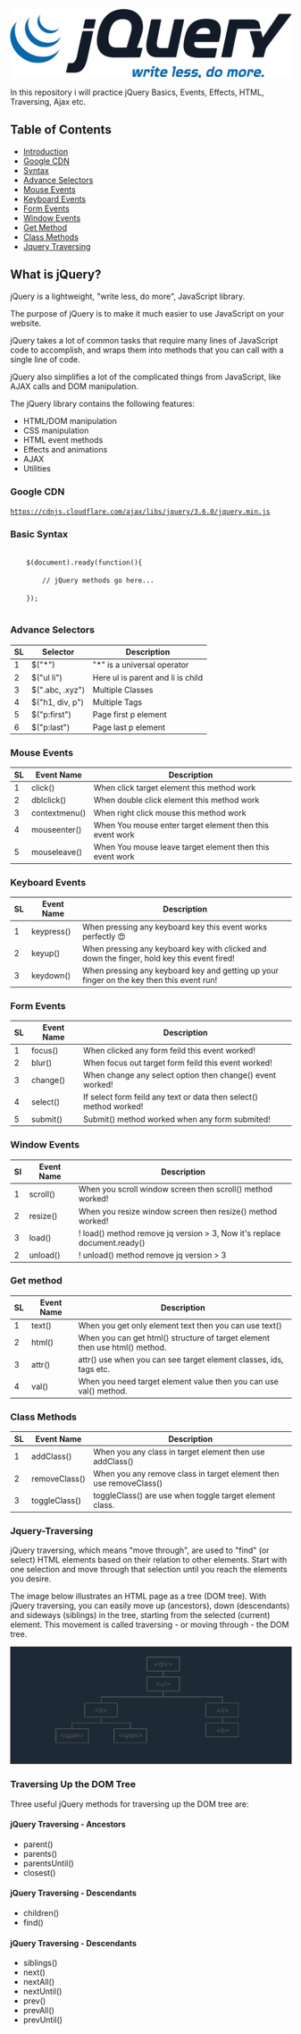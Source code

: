 <img src="JQuery-Logo.svg.png">

In this repository i will practice jQuery Basics, Events, Effects, HTML, Traversing, Ajax etc.

## Table of Contents

- [Introduction](#what-is-jquery)
- [Google CDN](#google-cdn)
- [Syntax](#basic-syntax)
- [Advance Selectors](#advance-selectors)
- [Mouse Events](#mouse-events)
- [Keyboard Events](#keyboard-events)
- [Form Events](#form-events)
- [Window Events](#window-events)
- [Get Method](#get-method)
- [Class Methods](#class-methods)
- [Jquery Traversing](#jquery-traversing)

## What is jQuery?

jQuery is a lightweight, "write less, do more", JavaScript library.

The purpose of jQuery is to make it much easier to use JavaScript on your website.

jQuery takes a lot of common tasks that require many lines of JavaScript code to accomplish, and wraps them into methods that you can call with a single line of code.

jQuery also simplifies a lot of the complicated things from JavaScript, like AJAX calls and DOM manipulation.

The jQuery library contains the following features:

<ul>
    <li>HTML/DOM manipulation</li>
    <li>CSS manipulation</li>
    <li>HTML event methods</li>
    <li>Effects and animations</li>
    <li>AJAX</li>
    <li>Utilities</li>
</ul>

### Google CDN

<code>https://cdnjs.cloudflare.com/ajax/libs/jquery/3.6.0/jquery.min.js</code>

### Basic Syntax

<pre>
<code>
    $(document).ready(function(){

        // jQuery methods go here...

    });
</code>
</pre>

### Advance Selectors

<table>
    <thead>
        <tr>
            <th>SL</th>
            <th>Selector</th>
            <th>Description</th>
        </tr>
    </thead>
    <tbody>
        <tr>
            <td>1</td>
            <td>$("*")</td>
            <td>"*" is a universal operator</td>
        </tr>
        <tr>
            <td>2</td>
            <td>$("ul li")</td>
            <td>Here ul is parent and li is child </td>
        </tr>
        <tr>
            <td>3</td>
            <td>$(".abc, .xyz")</td>
            <td>Multiple Classes</td>
        </tr>
        <tr>
            <td>4</td>
            <td>$("h1, div, p")</td>
            <td>Multiple Tags</td>
        </tr>
        <tr>
            <td>5</td>
            <td>$("p:first")</td>
            <td>Page first p element</td>
        </tr>
        <tr>
            <td>6</td>
            <td>$("p:last")</td>
            <td>Page last p element</td>
        </tr>
    </tbody>
</table>

### Mouse Events

<table>
    <thead>
        <tr>
            <th>SL</th>
            <th>Event Name</th>
            <th>Description</th>
        </tr>
    </thead>
    <tbody>
        <tr>
            <td>1</td>
            <td>click()</td>
            <td>When click target element this method work</td>
        </tr>
        <tr>
            <td>2</td>
            <td>dblclick()</td>
            <td>When double click element this method work </td>
        </tr>
        <tr>
            <td>3</td>
            <td>contextmenu()</td>
            <td>When right click mouse this method work</td>
        </tr>
        <tr>
            <td>4</td>
            <td>mouseenter()</td>
            <td>When You mouse enter target element then this event work</td>
        </tr>
        <tr>
            <td>5</td>
            <td>mouseleave()</td>
            <td>When You mouse leave target element then this event work</td>
        </tr>
    </tbody>
</table>

### Keyboard Events

<table>
    <thead>
        <tr>
            <th>SL</th>
            <th>Event Name</th>
            <th>Description</th>
        </tr>
    </thead>
    <tbody>
        <tr>
            <td>1</td>
            <td>keypress()</td>
            <td>When pressing any keyboard key this event works perfectly 😍</td>
        </tr>
        <tr>
            <td>2</td>
            <td>keyup()</td>
            <td>When pressing any keyboard key with clicked and down the finger, hold key this event fired! </td>
        </tr>
        <tr>
            <td>3</td>
            <td>keydown()</td>
            <td>When pressing any keyboard key and getting up your finger on the key then this event run!</td>
        </tr>
    </tbody>
</table>

### Form Events

<table>
    <thead>
        <tr>
            <th>SL</th>
            <th>Event Name</th>
            <th>Description</th>
        </tr>
    </thead>
    <tbody>
        <tr>
            <td>1</td>
            <td>focus()</td>
            <td>When clicked any form feild this event worked!</td>
        </tr>
        <tr>
            <td>2</td>
            <td>blur()</td>
            <td>When focus out target form feild this event worked!</td>
        </tr>
        <tr>
            <td>3</td>
            <td>change()</td>
            <td>When change any select option then change() event worked!</td>
        </tr>
        <tr>
            <td>4</td>
            <td>select()</td>
            <td>If select form feild any text or data then select() method worked!</td>
        </tr>
        <tr>
            <td>5</td>
            <td>submit()</td>
            <td>Submit() method worked when any form submited!</td>
        </tr>
    </tbody>
</table>

### Window Events

<table>
    <thead>
        <tr>
            <th>Sl</th>
            <th>Event Name</th>
            <th>Description</th>
        </tr>
    </thead>
    <tbody>
        <tr>
            <td>1</td>
            <td>scroll()</td>
            <td>When you scroll window screen then scroll() method worked!</td>
        </tr>
        <tr>
            <td>2</td>
            <td>resize()</td>
            <td>When you resize window screen then resize() method worked!</td>
        </tr>
        <tr>
            <td>3</td>
            <td>load()</td>
            <td>! load() method remove jq version > 3, Now it's replace document.ready()</td>
        </tr>
        <tr>
            <td>2</td>
            <td>unload()</td>
            <td>! unload() method remove jq version > 3</td>
        </tr>
    </tbody>
</table>

### Get method

<table>
    <thead>
        <tr>
            <th>SL</th>
            <th>Event Name</th>
            <th>Description</th>
        </tr>
    </thead>
    <tbody>
        <tr>
            <td>1</td>
            <td>text()</td>
            <td>When you get only element text then you can use text()</td>
        </tr>
        <tr>
            <td>2</td>
            <td>html()</td>
            <td>When you can get html() structure of target element then use html() method.</td>
        </tr>
        <tr>
            <td>3</td>
            <td>attr()</td>
            <td>attr() use when you can see target element classes, ids, tags etc.</td>
        </tr>
        <tr>
            <td>4</td>
            <td>val()</td>
            <td>When you need target element value then you can use val() method.</td>
        </tr>
    </tbody>
</table>

### Class Methods

<table>
    <thead>
        <tr>
            <th>SL</th>
            <th>Event Name</th>
            <th>Description</th>
        </tr>
    </thead>
    <tbody>
        <tr>
            <td>1</td>
            <td>addClass()</td>
            <td>When you any class in target element then use addClass()</td>
        </tr>
        <tr>
            <td>2</td>
            <td>removeClass()</td>
            <td>When you any remove class in target element then use removeClass()</td>
        </tr>
        <tr>
            <td>3</td>
            <td>toggleClass()</td>
            <td>toggleClass() are use when toggle target element class.</td>
        </tr>
    </tbody>
</table>

### Jquery-Traversing

jQuery traversing, which means "move through", are used to "find" (or select) HTML elements based on their relation to other elements. Start with one selection and move through that selection until you reach the elements you desire.

The image below illustrates an HTML page as a tree (DOM tree). With jQuery traversing, you can easily move up (ancestors), down (descendants) and sideways (siblings) in the tree, starting from the selected (current) element. This movement is called traversing - or moving through - the DOM tree.

<img src="./dom-tree.PNG" alt="dom-tree">

### Traversing Up the DOM Tree

Three useful jQuery methods for traversing up the DOM tree are:
#### jQuery Traversing - Ancestors
<ul>
<li>parent()</li>
<li>parents()</li>
<li>parentsUntil()</li>
<li>closest()</li>
</ul>

#### jQuery Traversing - Descendants

<ul>
<li>children()</li>
<li>find()</li>
</ul>

#### jQuery Traversing - Descendants
<ul>
<li>siblings()</li>
<li>next()</li>
<li>nextAll()</li>
<li>nextUntil()</li>
<li>prev()</li>
<li>prevAll()</li>
<li>prevUntil()</li>
</ul>